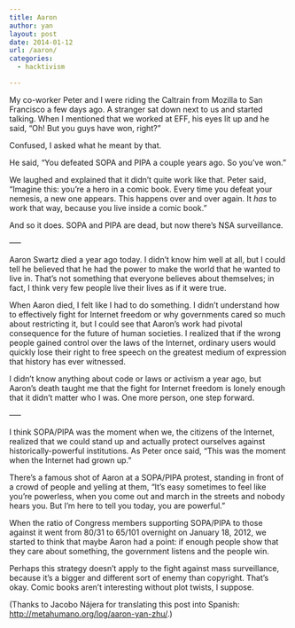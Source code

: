 ```yaml
---
title: Aaron
author: yan
layout: post
date: 2014-01-12
url: /aaron/
categories:
  - hacktivism

---
```

My co-worker Peter and I were riding the Caltrain from Mozilla to San Francisco a few days ago. A stranger sat down next to us and started talking. When I mentioned that we worked at EFF, his eyes lit up and he said, &#8220;Oh! But you guys have won, right?&#8221;

Confused, I asked what he meant by that.

He said, &#8220;You defeated SOPA and PIPA a couple years ago. So you&#8217;ve won.&#8221;

We laughed and explained that it didn&#8217;t quite work like that. Peter said, &#8220;Imagine this: you&#8217;re a hero in a comic book. Every time you defeat your nemesis, a new one appears. This happens over and over again. It _has_ to work that way, because you live inside a comic book.&#8221;

And so it does. SOPA and PIPA are dead, but now there&#8217;s NSA surveillance.

&#8212;&#8211;

Aaron Swartz died a year ago today. I didn&#8217;t know him well at all, but I could tell he believed that he had the power to make the world that he wanted to live in. That&#8217;s not something that everyone believes about themselves; in fact, I think very few people live their lives as if it were true.

When Aaron died, I felt like I had to do something. I didn&#8217;t understand how to effectively fight for Internet freedom or why governments cared so much about restricting it, but I could see that Aaron&#8217;s work had pivotal consequence for the future of human societies. I realized that if the wrong people gained control over the laws of the Internet, ordinary users would quickly lose their right to free speech on the greatest medium of expression that history has ever witnessed.

I didn&#8217;t know anything about code or laws or activism a year ago, but Aaron&#8217;s death taught me that the fight for Internet freedom is lonely enough that it didn&#8217;t matter who I was. One more person, one step forward.

&#8212;&#8211;

I think SOPA/PIPA was the moment when we, the citizens of the Internet, realized that we could stand up and actually protect ourselves against historically-powerful institutions. As Peter once said, &#8220;This was the moment when the Internet had grown up.&#8221;

There&#8217;s a famous shot of Aaron at a SOPA/PIPA protest, standing in front of a crowd of people and yelling at them, &#8220;It’s easy sometimes to feel like you’re powerless, when you come out and march in the streets and nobody hears you. But I’m here to tell you today, you are powerful.”

When the ratio of Congress members supporting SOPA/PIPA to those against it went from 80/31 to 65/101 overnight on January 18, 2012, we started to think that maybe Aaron had a point: if enough people show that they care about something, the government listens and the people win.

Perhaps this strategy doesn&#8217;t apply to the fight against mass surveillance, because it&#8217;s a bigger and different sort of enemy than copyright. That&#8217;s okay. Comic books aren&#8217;t interesting without plot twists, I suppose.

(Thanks to Jacobo Nájera for translating this post into Spanish: <span class="moz-txt-link-freetext"><a href=" http://metahumano.org/log/aaron-yan-zhu/">http://metahumano.org/log/aaron-yan-zhu/</a>.)</span>